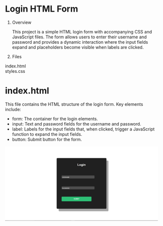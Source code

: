 # Login HTML Form

1. Overview

   This project is a simple HTML login form with accompanying CSS and JavaScript files. The form allows users to enter their username and password and provides a dynamic interaction where the input fields expand and placeholders become visible when labels are clicked.

2. Files

index.html<br>
styles.css

# index.html

This file contains the HTML structure of the login form. Key elements include:

- form: The container for the login elements.
- input: Text and password fields for the username and password.
- label: Labels for the input fields that, when clicked, trigger a JavaScript function to expand the input fields.
- button: Submit button for the form.

![alt text](image.png)
